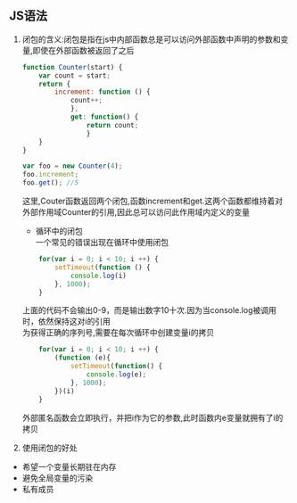 ## JS语法 ##
1. 闭包的含义:闭包是指在js中内部函数总是可以访问外部函数中声明的参数和变量,即使在外部函数被返回了之后
    ```js 
    function Counter(start) {
        var count = start;
        return {
            increment: function () {
                count++;
                },
                get: function() {
                    return count;
                    }
        }
    } 

    var foo = new Counter(4);
    foo.increment;
    foo.get(); //5
    ```
    这里,Couter函数返回两个闭包,函数increment和get.这两个函数都维持着对外部作用域Counter的引用,因此总可以访问此作用域内定义的变量  

    - 循环中的闭包  
    一个常见的错误出现在循环中使用闭包
    ```js
        for(var i = 0; i < 10; i ++) {
            setTimeout(function () {
                console.log(i)
            }, 1000);
        }
    ```
    上面的代码不会输出0-9，而是输出数字10十次.因为当console.log被调用时，依然保持这对i的引用  
    为获得正确的序列号,需要在每次循环中创建变量i的拷贝  
    ```js
        for(var i = 0; i < 10; i ++) {
            (function (e){
                setTimeout(function() {
                    console.log(e);
                }, 1000);
            })(i)
        }
    ```  
    外部匿名函数会立即执行，并把i作为它的参数,此时函数内e变量就拥有了i的拷贝  
2. 使用闭包的好处  
- 希望一个变量长期驻在内存
- 避免全局变量的污染
- 私有成员